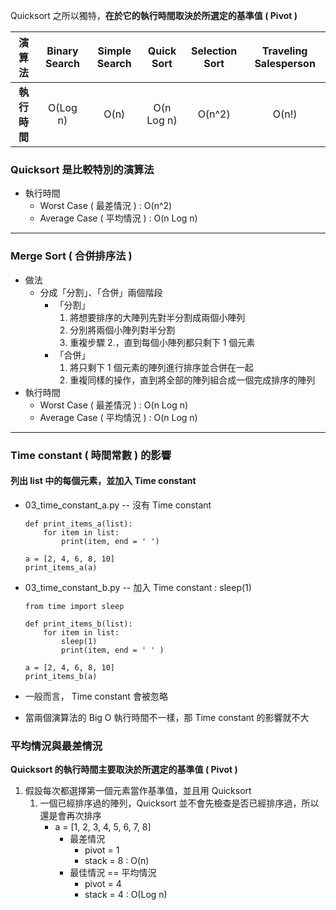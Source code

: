 Quicksort 之所以獨特，**在於它的執行時間取決於所選定的基準值 ( Pivot )**

|演算法|Binary Search|Simple Search|Quick Sort|Selection Sort|Traveling Salesperson|
|:-:|:-:|:-:|:-:|:-:|:-:|
|**執行時間**|O(Log n)|O(n)|O(n Log n)|O(n^2)|O(n!)|

### Quicksort 是比較特別的演算法
- 執行時間
  - Worst Case ( 最差情況 ) : O(n^2)
  - Average Case ( 平均情況 ) : O(n Log n)
---

### Merge Sort ( 合併排序法 )
- 做法
  - 分成「分割」、「合併」兩個階段
    - 「分割」
      1. 將想要排序的大陣列先對半分割成兩個小陣列
      2. 分別將兩個小陣列對半分割
      3. 重複步驟 2.，直到每個小陣列都只剩下 1 個元素
    - 「合併」
      1. 將只剩下 1 個元素的陣列進行排序並合併在一起
      2. 重複同樣的操作，直到將全部的陣列組合成一個完成排序的陣列
- 執行時間
  - Worst Case ( 最差情況 ) : O(n Log n)
  - Average Case ( 平均情況 ) : O(n Log n)
---

### Time constant ( 時間常數 ) 的影響
#### 列出 list 中的每個元素，並加入 Time constant
- 03_time_constant_a.py -- 沒有 Time constant
         
      def print_items_a(list):
          for item in list:
              print(item, end = ' ')
            
      a = [2, 4, 6, 8, 10]
      print_items_a(a)

- 03_time_constant_b.py -- 加入 Time constant : sleep(1)
  
      from time import sleep

      def print_items_b(list):
          for item in list:
              sleep(1)
              print(item, end = ' ' )
    
      a = [2, 4, 6, 8, 10]
      print_items_b(a)

- 一般而言， Time constant 會被忽略
- 當兩個演算法的 Big O 執行時間不一樣，那 Time constant 的影響就不大

### 平均情況與最差情況
**Quicksort 的執行時間主要取決於所選定的基準值 ( Pivot )**
1. 假設每次都選擇第一個元素當作基準值，並且用 Quicksort
   1. 一個已經排序過的陣列，Quicksort 並不會先檢查是否已經排序過，所以還是會再次排序
      - a = [1, 2, 3, 4, 5, 6, 7, 8]
        - 最差情況 
          - pivot = 1
          - stack = 8 : O(n)
        - 最佳情況 == 平均情況
          - pivot = 4
          - stack = 4 : O(Log n)
